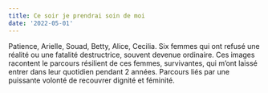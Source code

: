 ```yaml
---
title: Ce soir je prendrai soin de moi
date: '2022-05-01'
---
```

Patience, Arielle, Souad, Betty, Alice, Cecilia. Six femmes qui ont refusé une réalité
ou une fatalité destructrice, souvent devenue ordinaire. Ces images racontent le
parcours résilient de ces femmes, survivantes, qui m’ont laissé entrer dans leur
quotidien pendant 2 années. Parcours liés par une puissante volonté de recouvrer
dignité et féminité.